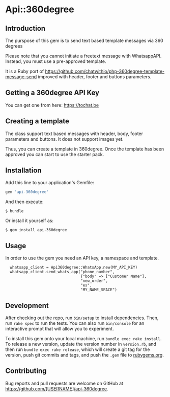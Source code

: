 # Api::360degree

## Introduction

The purspose of this gem is to send text based template messages via 360 degrees

Please note that you cannot initiate a freetext message with WhatsappAPI. Instead, you must use a pre-approved template.

It is a Ruby port of https://github.com/chatwithio/php-360degree-template-message-send improved with 
header, footer and buttons parameters.

## Getting a 360degree API Key

You can get one from here: https://tochat.be

## Creating a template

The class support text based messages with header, body, footer parameters and buttons. It does not support images yet.

Thus, you can create a template in 360degree. Once the template has been approved you can start to use the starter pack.

## Installation

Add this line to your application's Gemfile:

```ruby
gem 'api-360degree'
```

And then execute:

    $ bundle

Or install it yourself as:

    $ gem install api-360degree

## Usage

In order to use the gem you need an API key, a namespace and template.

```
  whatsapp_client = Api360degree::WhatsApp.new(MY_API_KEY)
  whatsapp_client.send_whats_app("phone_number",
                                 {"body" => ["Customer Name"],
                                 "new_order",
                                 "es",
                                 "MY_NAME_SPACE")
```

## Development

After checking out the repo, run `bin/setup` to install dependencies. Then, run `rake spec` to run the tests. You can also run `bin/console` for an interactive prompt that will allow you to experiment.

To install this gem onto your local machine, run `bundle exec rake install`. To release a new version, update the version number in `version.rb`, and then run `bundle exec rake release`, which will create a git tag for the version, push git commits and tags, and push the `.gem` file to [rubygems.org](https://rubygems.org).

## Contributing

Bug reports and pull requests are welcome on GitHub at https://github.com/[USERNAME]/api-360degree.
